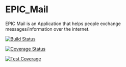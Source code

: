 # EPIC_Mail

EPIC Mail is an Application that helps people exchange messages/information over the internet.

[![Build Status](https://travis-ci.org/beejay1293/EPIC_Mail.svg?branch=develop)](https://travis-ci.org/beejay1293/EPIC_Mail)

[![Coverage Status](https://coveralls.io/repos/github/beejay1293/EPIC_Mail/badge.svg?branch=develop)](https://coveralls.io/github/beejay1293/EPIC_Mail?branch=develop)

[![Test Coverage](https://api.codeclimate.com/v1/badges/aab9e6675e79967beef4/test_coverage)](https://codeclimate.com/github/beejay1293/EPIC_Mail/test_coverage)
